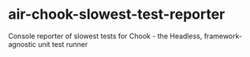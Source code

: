 air-chook-slowest-test-reporter
===============================

Console reporter of slowest tests for Chook - the Headless, framework-agnostic unit test runner